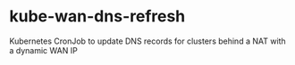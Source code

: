 # kube-wan-dns-refresh
Kubernetes CronJob to update DNS records for clusters behind a NAT with a dynamic WAN IP
